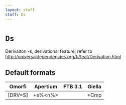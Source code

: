 ```yaml
---
layout: stuff
stuff: Ds
---
```

# ` Ds `

Derivaiton -s, derivational feature, refer to http://universaldependencies.org/fi/feat/Derivation.html

## Default formats
| Omorfi | Apertium | FTB 3.1 | Giella |
|:------:|:--------:|:-------:|:------:|
|  [DRV=S] |  +s%<n%> |   |  +Cmp  |
